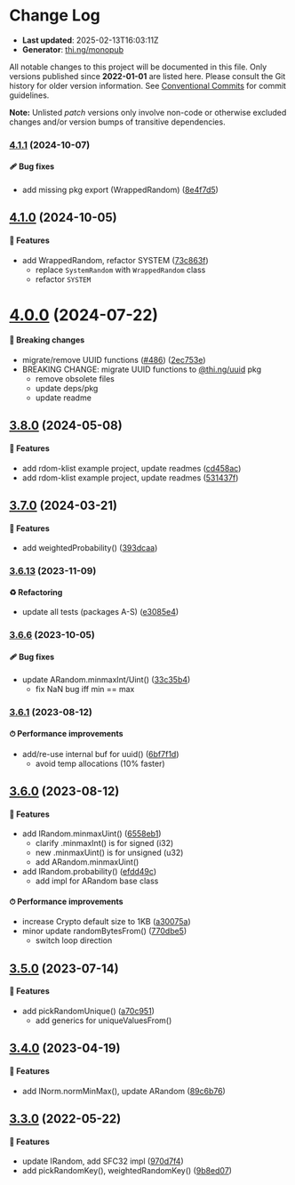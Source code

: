 # Change Log

- **Last updated**: 2025-02-13T16:03:11Z
- **Generator**: [thi.ng/monopub](https://thi.ng/monopub)

All notable changes to this project will be documented in this file.
Only versions published since **2022-01-01** are listed here.
Please consult the Git history for older version information.
See [Conventional Commits](https://conventionalcommits.org/) for commit guidelines.

**Note:** Unlisted _patch_ versions only involve non-code or otherwise excluded changes
and/or version bumps of transitive dependencies.

### [4.1.1](https://github.com/thi-ng/umbrella/tree/@thi.ng/random@4.1.1) (2024-10-07)

#### 🩹 Bug fixes

- add missing pkg export (WrappedRandom) ([8e4f7d5](https://github.com/thi-ng/umbrella/commit/8e4f7d5))

## [4.1.0](https://github.com/thi-ng/umbrella/tree/@thi.ng/random@4.1.0) (2024-10-05)

#### 🚀 Features

- add WrappedRandom, refactor SYSTEM ([73c863f](https://github.com/thi-ng/umbrella/commit/73c863f))
  - replace `SystemRandom` with `WrappedRandom` class
  - refactor `SYSTEM`

# [4.0.0](https://github.com/thi-ng/umbrella/tree/@thi.ng/random@4.0.0) (2024-07-22)

#### 🛑 Breaking changes

- migrate/remove UUID functions ([#486](https://github.com/thi-ng/umbrella/issues/486)) ([2ec753e](https://github.com/thi-ng/umbrella/commit/2ec753e))
- BREAKING CHANGE: migrate UUID functions to [@thi.ng/uuid](https://github.com/thi-ng/umbrella/tree/main/packages/uuid) pkg
  - remove obsolete files
  - update deps/pkg
  - update readme

## [3.8.0](https://github.com/thi-ng/umbrella/tree/@thi.ng/random@3.8.0) (2024-05-08)

#### 🚀 Features

- add rdom-klist example project, update readmes ([cd458ac](https://github.com/thi-ng/umbrella/commit/cd458ac))
- add rdom-klist example project, update readmes ([531437f](https://github.com/thi-ng/umbrella/commit/531437f))

## [3.7.0](https://github.com/thi-ng/umbrella/tree/@thi.ng/random@3.7.0) (2024-03-21)

#### 🚀 Features

- add weightedProbability() ([393dcaa](https://github.com/thi-ng/umbrella/commit/393dcaa))

### [3.6.13](https://github.com/thi-ng/umbrella/tree/@thi.ng/random@3.6.13) (2023-11-09)

#### ♻️ Refactoring

- update all tests (packages A-S) ([e3085e4](https://github.com/thi-ng/umbrella/commit/e3085e4))

### [3.6.6](https://github.com/thi-ng/umbrella/tree/@thi.ng/random@3.6.6) (2023-10-05)

#### 🩹 Bug fixes

- update ARandom.minmaxInt/Uint() ([33c35b4](https://github.com/thi-ng/umbrella/commit/33c35b4))
  - fix NaN bug iff min == max

### [3.6.1](https://github.com/thi-ng/umbrella/tree/@thi.ng/random@3.6.1) (2023-08-12)

#### ⏱ Performance improvements

- add/re-use internal buf for uuid() ([6bf7f1d](https://github.com/thi-ng/umbrella/commit/6bf7f1d))
  - avoid temp allocations (10% faster)

## [3.6.0](https://github.com/thi-ng/umbrella/tree/@thi.ng/random@3.6.0) (2023-08-12)

#### 🚀 Features

- add IRandom.minmaxUint() ([6558eb1](https://github.com/thi-ng/umbrella/commit/6558eb1))
  - clarify .minmaxInt() is for signed (i32)
  - new .minmaxUint() is for unsigned (u32)
  - add ARandom.minmaxUint()
- add IRandom.probability() ([efdd49c](https://github.com/thi-ng/umbrella/commit/efdd49c))
  - add impl for ARandom base class

#### ⏱ Performance improvements

- increase Crypto default size to 1KB ([a30075a](https://github.com/thi-ng/umbrella/commit/a30075a))
- minor update randomBytesFrom() ([770dbe5](https://github.com/thi-ng/umbrella/commit/770dbe5))
  - switch loop direction

## [3.5.0](https://github.com/thi-ng/umbrella/tree/@thi.ng/random@3.5.0) (2023-07-14)

#### 🚀 Features

- add pickRandomUnique() ([a70c951](https://github.com/thi-ng/umbrella/commit/a70c951))
  - add generics for uniqueValuesFrom()

## [3.4.0](https://github.com/thi-ng/umbrella/tree/@thi.ng/random@3.4.0) (2023-04-19)

#### 🚀 Features

- add INorm.normMinMax(), update ARandom ([89c6b76](https://github.com/thi-ng/umbrella/commit/89c6b76))

## [3.3.0](https://github.com/thi-ng/umbrella/tree/@thi.ng/random@3.3.0) (2022-05-22)

#### 🚀 Features

- update IRandom, add SFC32 impl ([970d7f4](https://github.com/thi-ng/umbrella/commit/970d7f4))
- add pickRandomKey(), weightedRandomKey() ([9b8ed07](https://github.com/thi-ng/umbrella/commit/9b8ed07))
